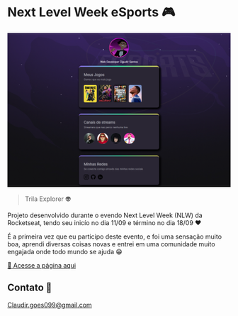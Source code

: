 # Next Level Week eSports 🎮

![preview](.github/screenshot.png)

> Trila Explorer 👽

Projeto desenvolvido durante o evendo Next Level Week (NLW) da Rocketseat, tendo seu inicío no dia 11/09 e término no dia 18/09 ❤

É a primeira vez que eu participo deste evento, e foi uma sensação muito boa, aprendi diversas coisas novas e entrei em uma comunidade muito engajada onde todo mundo se ajuda 😁

[🎈 Acesse a página aqui](https://terrork1ng.github.io/NLW-eSports/)

## Contato 📧

Claudir.goes099@gmail.com
